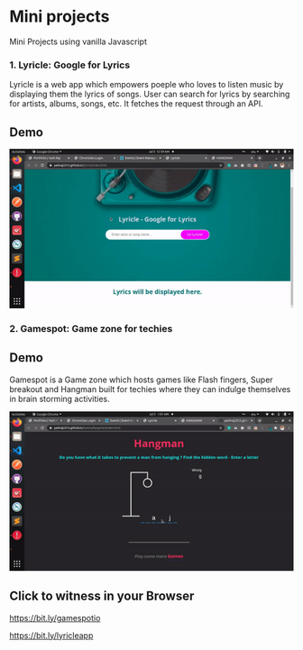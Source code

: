 # Mini projects

Mini Projects using vanilla Javascript

###  1. Lyricle: Google for Lyrics

 Lyricle is a web app which empowers poeple who loves to listen music by displaying them the lyrics of songs. User can search for lyrics by searching for artists, albums, songs, etc. It fetches the request through an API.  
 
## Demo 

![sample_gif](https://raw.githubusercontent.com/yashraj2312/lwr/master/lyricle.gif)


### 2. Gamespot: Game zone for techies

## Demo

 Gamespot is a Game zone which hosts games like Flash fingers, Super breakout and Hangman built for techies where they can indulge themselves in brain storming activities.

![sample_gif](https://raw.githubusercontent.com/yashraj2312/lwr/master/gamespot.gif)


## Click to witness in your Browser

https://bit.ly/gamespotio

https://bit.ly/lyricleapp
